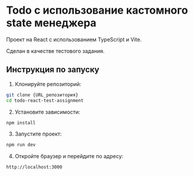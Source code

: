 # Todo с использование кастомного state менеджера

Проект на React с использованием TypeScript и Vite.

Сделан в качестве тестового задания.

## Инструкция по запуску

1. Клонируйте репозиторий:

```bash
git clone {URL_репозитория}
cd todo-react-test-assignment
```

2. Установите зависимости:

```bash
npm install
```

3. Запустите проект:

```bash
npm run dev
```

4. Откройте браузер и перейдите по адресу:

```
http://localhost:3000
```
